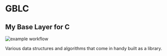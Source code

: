# GBLC
## My Base Layer for C

![example workflow](https://github.com/gedulis12/gblc/actions/workflows/github-ci.yml/badge.svg)

Various data structures and algorithms that come in handy built as a library.
